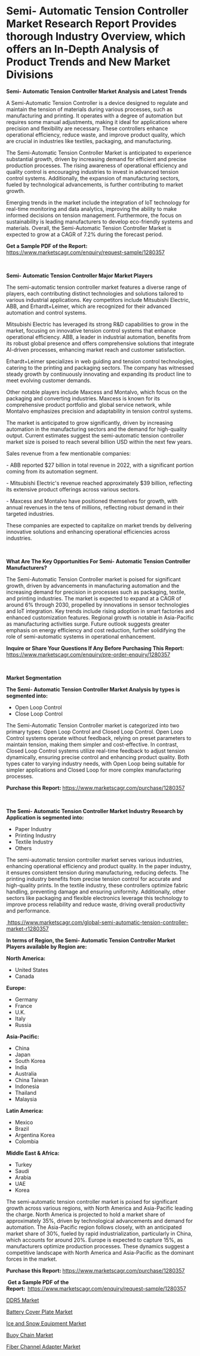 <p><h1>Semi- Automatic Tension Controller Market Research Report Provides thorough Industry Overview, which offers an In-Depth Analysis of Product Trends and New Market Divisions</h1></p><p><strong>Semi- Automatic Tension Controller Market Analysis and Latest Trends</strong></p>
<p><p>A Semi-Automatic Tension Controller is a device designed to regulate and maintain the tension of materials during various processes, such as manufacturing and printing. It operates with a degree of automation but requires some manual adjustments, making it ideal for applications where precision and flexibility are necessary. These controllers enhance operational efficiency, reduce waste, and improve product quality, which are crucial in industries like textiles, packaging, and manufacturing.</p><p>The Semi-Automatic Tension Controller Market is anticipated to experience substantial growth, driven by increasing demand for efficient and precise production processes. The rising awareness of operational efficiency and quality control is encouraging industries to invest in advanced tension control systems. Additionally, the expansion of manufacturing sectors, fueled by technological advancements, is further contributing to market growth.</p><p>Emerging trends in the market include the integration of IoT technology for real-time monitoring and data analytics, improving the ability to make informed decisions on tension management. Furthermore, the focus on sustainability is leading manufacturers to develop eco-friendly systems and materials. Overall, the Semi-Automatic Tension Controller Market is expected to grow at a CAGR of 7.2% during the forecast period.</p></p>
<p><strong>Get a Sample PDF of the Report:&nbsp;</strong> <a href="https://www.marketscagr.com/enquiry/request-sample/1280357?utm_campaign=1285&utm_medium=2&utm_source=Github&utm_content=ia&utm_term=29092024&utm_id=semi-automatic-tension-controller">https://www.marketscagr.com/enquiry/request-sample/1280357</a></p>
<p>&nbsp;</p>
<p><strong>Semi- Automatic Tension Controller Major Market Players</strong></p>
<p><p>The semi-automatic tension controller market features a diverse range of players, each contributing distinct technologies and solutions tailored to various industrial applications. Key competitors include Mitsubishi Electric, ABB, and Erhardt+Leimer, which are recognized for their advanced automation and control systems. </p><p>Mitsubishi Electric has leveraged its strong R&D capabilities to grow in the market, focusing on innovative tension control systems that enhance operational efficiency. ABB, a leader in industrial automation, benefits from its robust global presence and offers comprehensive solutions that integrate AI-driven processes, enhancing market reach and customer satisfaction.</p><p>Erhardt+Leimer specializes in web guiding and tension control technologies, catering to the printing and packaging sectors. The company has witnessed steady growth by continuously innovating and expanding its product line to meet evolving customer demands.</p><p>Other notable players include Maxcess and Montalvo, which focus on the packaging and converting industries. Maxcess is known for its comprehensive product portfolio and global service network, while Montalvo emphasizes precision and adaptability in tension control systems.</p><p>The market is anticipated to grow significantly, driven by increasing automation in the manufacturing sectors and the demand for high-quality output. Current estimates suggest the semi-automatic tension controller market size is poised to reach several billion USD within the next few years.</p><p>Sales revenue from a few mentionable companies: </p><p>- ABB reported $27 billion in total revenue in 2022, with a significant portion coming from its automation segment.</p><p>- Mitsubishi Electric's revenue reached approximately $39 billion, reflecting its extensive product offerings across various sectors.</p><p>- Maxcess and Montalvo have positioned themselves for growth, with annual revenues in the tens of millions, reflecting robust demand in their targeted industries. </p><p>These companies are expected to capitalize on market trends by delivering innovative solutions and enhancing operational efficiencies across industries.</p></p>
<p>&nbsp;</p>
<p><strong>What Are The Key Opportunities For Semi- Automatic Tension Controller Manufacturers?</strong></p>
<p><p>The Semi-Automatic Tension Controller market is poised for significant growth, driven by advancements in manufacturing automation and the increasing demand for precision in processes such as packaging, textile, and printing industries. The market is expected to expand at a CAGR of around 6% through 2030, propelled by innovations in sensor technologies and IoT integration. Key trends include rising adoption in smart factories and enhanced customization features. Regional growth is notable in Asia-Pacific as manufacturing activities surge. Future outlook suggests greater emphasis on energy efficiency and cost reduction, further solidifying the role of semi-automatic systems in operational enhancement.</p></p>
<p><strong>Inquire or Share Your Questions If Any Before Purchasing This Report:</strong> <a href="https://www.marketscagr.com/enquiry/pre-order-enquiry/1280357?utm_campaign=1285&utm_medium=2&utm_source=Github&utm_content=ia&utm_term=29092024&utm_id=semi-automatic-tension-controller">https://www.marketscagr.com/enquiry/pre-order-enquiry/1280357</a></p>
<p>&nbsp;</p>
<p><strong>Market Segmentation</strong></p>
<p><strong>The Semi- Automatic Tension Controller Market Analysis by types is segmented into:</strong></p>
<p><ul><li>Open Loop Control</li><li>Close Loop Control</li></ul></p>
<p><p>The Semi-Automatic Tension Controller market is categorized into two primary types: Open Loop Control and Closed Loop Control. Open Loop Control systems operate without feedback, relying on preset parameters to maintain tension, making them simpler and cost-effective. In contrast, Closed Loop Control systems utilize real-time feedback to adjust tension dynamically, ensuring precise control and enhancing product quality. Both types cater to varying industry needs, with Open Loop being suitable for simpler applications and Closed Loop for more complex manufacturing processes.</p></p>
<p><strong>Purchase this Report:&nbsp;</strong><a href="https://www.marketscagr.com/purchase/1280357?utm_campaign=1285&utm_medium=2&utm_source=Github&utm_content=ia&utm_term=29092024&utm_id=semi-automatic-tension-controller">https://www.marketscagr.com/purchase/1280357</a></p>
<p>&nbsp;</p>
<p><strong>The Semi- Automatic Tension Controller Market Industry Research by Application is segmented into:</strong></p>
<p><ul><li>Paper Industry</li><li>Printing Industry</li><li>Textile Industry</li><li>Others</li></ul></p>
<p><p>The semi-automatic tension controller market serves various industries, enhancing operational efficiency and product quality. In the paper industry, it ensures consistent tension during manufacturing, reducing defects. The printing industry benefits from precise tension control for accurate and high-quality prints. In the textile industry, these controllers optimize fabric handling, preventing damage and ensuring uniformity. Additionally, other sectors like packaging and flexible electronics leverage this technology to improve process reliability and reduce waste, driving overall productivity and performance.</p></p>
<p><a href="https://www.marketscagr.com/global-semi-automatic-tension-controller-market-r1280357?utm_campaign=1285&utm_medium=2&utm_source=Github&utm_content=ia&utm_term=29092024&utm_id=semi-automatic-tension-controller">&nbsp;https://www.marketscagr.com/global-semi-automatic-tension-controller-market-r1280357</a></p>
<p><strong>In terms of Region, the Semi- Automatic Tension Controller Market Players available by Region are:</strong></p>
<p>
    <p> <strong> North America: </strong>
        <ul>
            <li>United States</li>
            <li>Canada</li>
        </ul>
        </p> 
    <p> <strong> Europe: </strong>
        <ul>
            <li>Germany</li>
            <li>France</li>
            <li>U.K.</li>
            <li>Italy</li>
            <li>Russia</li>
        </ul>
        </p> 
    <p> <strong> Asia-Pacific: </strong>
        <ul>
            <li>China</li>
            <li>Japan</li>
            <li>South Korea</li>
            <li>India</li>
            <li>Australia</li>
            <li>China Taiwan</li>
            <li>Indonesia</li>
            <li>Thailand</li>
            <li>Malaysia</li>
        </ul>
        </p> 
    <p> <strong> Latin America: </strong>
        <ul>
            <li>Mexico</li>
            <li>Brazil</li>
            <li>Argentina Korea</li>
            <li>Colombia</li>
        </ul>
        </p> 
    <p> <strong> Middle East & Africa: </strong>
        <ul>
            <li>Turkey</li>
            <li>Saudi</li>
            <li>Arabia</li>
            <li>UAE</li>
            <li>Korea</li>
        </ul>
    </p>
    </p>
<p><p>The semi-automatic tension controller market is poised for significant growth across various regions, with North America and Asia-Pacific leading the charge. North America is projected to hold a market share of approximately 35%, driven by technological advancements and demand for automation. The Asia-Pacific region follows closely, with an anticipated market share of 30%, fueled by rapid industrialization, particularly in China, which accounts for around 20%. Europe is expected to capture 15%, as manufacturers optimize production processes. These dynamics suggest a competitive landscape with North America and Asia-Pacific as the dominant forces in the market.</p></p>
<p><strong>Purchase this Report: </strong><a href="https://www.marketscagr.com/purchase/1280357?utm_campaign=1285&utm_medium=2&utm_source=Github&utm_content=ia&utm_term=29092024&utm_id=semi-automatic-tension-controller">https://www.marketscagr.com/purchase/1280357</a></p>
<p>&nbsp;<strong>Get a Sample PDF of the Report:&nbsp;&nbsp;</strong><a href="https://www.marketscagr.com/enquiry/request-sample/1280357?utm_campaign=1285&utm_medium=2&utm_source=Github&utm_content=ia&utm_term=29092024&utm_id=semi-automatic-tension-controller">https://www.marketscagr.com/enquiry/request-sample/1280357</a></p>
<p><strong></strong></p>
<p><p><a href="https://issuu.com/reportprime-2/docs/ddr5-market-size-2030.pptx_891c1f9f402c9d?utm_campaign=1285&utm_medium=2&utm_source=Github&utm_content=ia&utm_term=29092024&utm_id=semi-automatic-tension-controller">DDR5 Market</a></p><p><a href="https://www.linkedin.com/pulse/market-forecasting-change-global-battery-cover-plate-dynamics-7xrac?utm_campaign=1285&utm_medium=2&utm_source=Github&utm_content=ia&utm_term=29092024&utm_id=semi-automatic-tension-controller">Battery Cover Plate Market</a></p><p><a href="https://www.linkedin.com/pulse/ice-snow-equipment-market-industry-landscape-growth-trajectories-tt3pe?utm_campaign=1285&utm_medium=2&utm_source=Github&utm_content=ia&utm_term=29092024&utm_id=semi-automatic-tension-controller">Ice and Snow Equipment Market</a></p><p><a href="https://www.linkedin.com/pulse/pioneering-growth-analyzing-global-buoy-chain-market-dynamics-bnmae?utm_campaign=1285&utm_medium=2&utm_source=Github&utm_content=ia&utm_term=29092024&utm_id=semi-automatic-tension-controller">Buoy Chain Market</a></p><p><a href="https://issuu.com/reportprime-2/docs/fiber-channel-adapter-market-size-2_5a8450efe00444?utm_campaign=1285&utm_medium=2&utm_source=Github&utm_content=ia&utm_term=29092024&utm_id=semi-automatic-tension-controller">Fiber Channel Adapter Market</a></p></p>